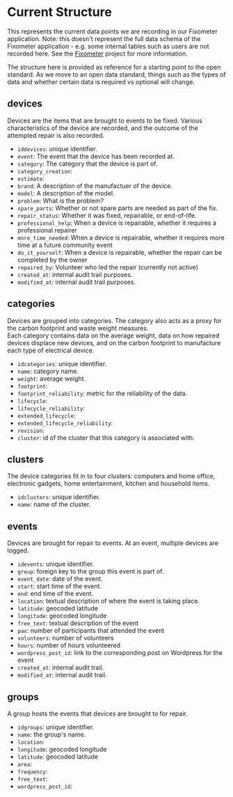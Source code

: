 # Current Structure

This represents the current data points we are recording in our Fixometer application.  Note: this doesn't represent the full data schema of the Fixometer application - e.g. some internal tables such as users are not recorded here.  See the [Fixometer](https://github.com/therestartproject/fixometer) project for more information.

The structure here is provided as reference for a starting point to the open standard.  As we move to an open data standard, things such as the types of data and whether certain data is required vs optional will change.

## devices

Devices are the items that are brought to events to be fixed.  Various characteristics of the device are recorded, and the outcome of the attempted repair is also recorded.

* `iddevices`: unique identifier.
* `event`: The event that the device has been recorded at.
* `category`: The category that the device is part of.
* `category_creation`: 
* `estimate`: 
* `brand`: A description of the manufactuer of the device.  
* `model`: A description of the model.  
* `problem`:  What is the problem?
* `spare_parts`: Whether or not spare parts are needed as part of the fix.
* `repair_status`: Whether it was fixed, repairable, or end-of-life. 
* `professional_help`: When a device is repairable, whether it requires a professional repairer 
* `more_time_needed`: When a device is repairable, whether it requires more time at a future community event
* `do_it_yourself`: When a device is repairable, whether the repair can be completed by the owner 
* `repaired_by`: Volunteer who led the repair (currently not active)
* `created_at`: internal audit trail purposes.
* `modified_at`: internal audit trail purposes.

## categories

Devices are grouped into categories.  The category also acts as a proxy for the carbon footprint and waste weight measures.  
Each category contains data on the average weight, data on how repaired devices displace new devices, and on the carbon footprint to manufacture each type of electrical device.

* `idcategories`: unique identifier.
* `name`: category name.
* `weight`: average weight. 
* `footprint`: 
* `footprint_reliability`: metric for the reliability of the data.  
* `lifecycle`: 
* `lifecycle_reliability`: 
* `extended_lifecycle`: 
* `extended_lifecycle_reliability`: 
* `revision`: 
* `cluster`: id of the cluster that this category is associated with.

## clusters

The device categories fit in to four clusters: computers and home office, electronic gadgets, home entertainment, kitchen and household items.

* `idclusters`: unique identifier.
* `name`: name of the cluster.

## events

Devices are brought for repair to events.  At an event, multiple devices are logged.

* `idevents`: unique identifier.
* `group`: foreign key to the group this event is part of.
* `event_date`: date of the event.  
* `start`: start time of the event.
* `end`: end time of the event.
* `location`: textual description of where the event is taking place.
* `latitude`: geocoded latitude
* `longitude`: geocoded longitude
* `free_text`: textual description of the event
* `pax`: number of participants that attended the event
* `volunteers`: number of volunteers
* `hours`:   number of hours volunteered
* `wordpress_post_id`: link to the corresponding post on Wordpress for the event
* `created_at`: internal audit trail.  
* `modified_at`: internal audit trail. 

## groups

A group hosts the events that devices are brought to for repair.

* `idgroups`: unique identifier.
* `name`: the group's name.
* `location`: 
* `longitude`: geocoded longitude
* `latitude`: geocoded latitude
* `area`: 
* `frequency`: 
* `free_text`: 
* `wordpress_post_id`:

